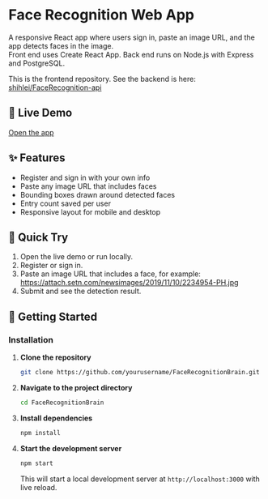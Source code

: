 # Face Recognition Web App

A responsive React app where users sign in, paste an image URL, and the app detects faces in the image.  
Front end uses Create React App. Back end runs on Node.js with Express and PostgreSQL.

This is the frontend repository. See the backend is here: [shihlei/FaceRecognition-api](https://github.com/shihlei/FaceRecognition-api)

## 🚀 Live Demo
[Open the app](https://facerecognitionapp-y1sm.onrender.com/)


## ✨ Features
* Register and sign in with your own info
* Paste any image URL that includes faces
* Bounding boxes drawn around detected faces
* Entry count saved per user
* Responsive layout for mobile and desktop

## 🧪 Quick Try
1. Open the live demo or run locally.
2. Register or sign in.
3. Paste an image URL that includes a face, for example:  
   https://attach.setn.com/newsimages/2019/11/10/2234954-PH.jpg
4. Submit and see the detection result.


## 🚀 Getting Started

### Installation

1. **Clone the repository**
   ```bash
   git clone https://github.com/yourusername/FaceRecognitionBrain.git
   ```

2. **Navigate to the project directory**
   ```bash
   cd FaceRecognitionBrain
   ```
   
3. **Install dependencies**
   ```bash
   npm install
   ```

4. **Start the development server**
   ```bash
   npm start
   ```
   This will start a local development server at `http://localhost:3000` with live reload.

